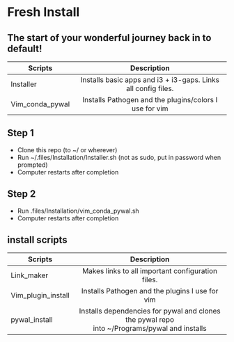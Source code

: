 # Fresh Install
## The start of your wonderful journey back in to default! 

| Scripts       | Description   | 
| ------------- |:-------------:| 
| Installer      | Installs basic apps and i3 + i3-gaps. Links all config files. | 
| Vim_conda_pywal  | Installs Pathogen and the plugins/colors I use for vim | 

## Step 1

* Clone this repo (to ~/ or wherever)
* Run ~/.files/Installation/Installer.sh (not as sudo, put in password when prompted)
* Computer restarts after completion

## Step 2
* Run .files/Installation/vim_conda_pywal.sh
* Computer restarts after completion


## install scripts

| Scripts       | Description   | 
| ------------- |:-------------:| 
| Link_maker      | Makes links to all important configuration files. | 
| Vim_plugin_install  | Installs Pathogen and the plugins I use for vim | 
| pywal_install | Installs dependencies for pywal and clones the pywal repo <br> into ~/Programs/pywal and installs | 

